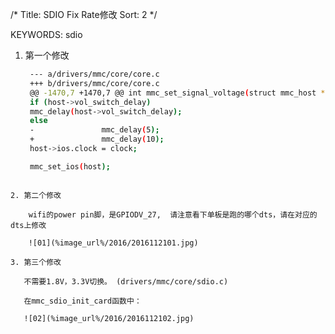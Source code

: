 /*
    Title: SDIO Fix Rate修改
    Sort: 2
    */

KEYWORDS: sdio

1. 第一个修改
 
   ```sh    
    --- a/drivers/mmc/core/core.c
    +++ b/drivers/mmc/core/core.c
    @@ -1470,7 +1470,7 @@ int mmc_set_signal_voltage(struct mmc_host *host, int signal_voltage, u32 ocr)
    if (host->vol_switch_delay)
    mmc_delay(host->vol_switch_delay);
    else
    -               mmc_delay(5);
    +               mmc_delay(10);
    host->ios.clock = clock;

    mmc_set_ios(host);  
```

2. 第二个修改

    wifi的power pin脚，是GPIODV_27,  请注意看下单板是跑的哪个dts，请在对应的dts上修改

    ![01](%image_url%/2016/2016112101.jpg)

3. 第三个修改

   不需要1.8V，3.3V切换。 (drivers/mmc/core/sdio.c)

   在mmc_sdio_init_card函数中：

   ![02](%image_url%/2016/2016112102.jpg)